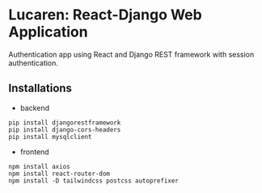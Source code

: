 # Lucaren: React-Django Web Application  

Authentication app using React and Django REST framework with session authentication.

## Installations

* backend
```
pip install djangorestframework
pip install django-cors-headers
pip install mysqlclient
```

* frontend
```
npm install axios
npm install react-router-dom
npm install -D tailwindcss postcss autoprefixer

```
